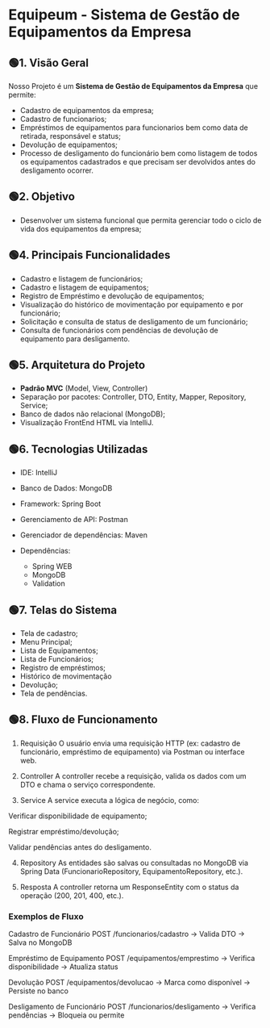 # Equipeum - Sistema de Gestão de Equipamentos da Empresa

## 🟢1. Visão Geral

Nosso Projeto é um **Sistema de Gestão de Equipamentos da Empresa** que permite:

- Cadastro de equipamentos da empresa;
- Cadastro de funcionarios;
- Empréstimos de equipamentos para funcionarios bem como data de retirada, responsável e status;
- Devolução de equipamentos;
- Processo de desligamento do funcionário bem como listagem de todos os equipamentos cadastrados e que precisam ser devolvidos antes do desligamento ocorrer.

## 🟢2. Objetivo

- Desenvolver um sistema funcional que permita gerenciar todo o ciclo de vida dos equipamentos da empresa;

## 🟢4. Principais Funcionalidades

- Cadastro e listagem de funcionários;
- Cadastro e listagem de equipamentos;
- Registro de Empréstimo e devolução de equipamentos;
- Visualização do histórico de movimentação por equipamento e por funcionário;
- Solicitação e consulta de status de desligamento de um funcionário;
- Consulta de funcionários com pendências de devolução de equipamento para desligamento.

## 🟢5. Arquitetura do Projeto

- **Padrão MVC** (Model, View, Controller)
- Separação por pacotes: Controller, DTO, Entity, Mapper, Repository, Service;
- Banco de dados não relacional (MongoDB);
- Visualização FrontEnd HTML via IntelliJ.

## 🟢6. Tecnologias Utilizadas

- IDE: IntelliJ
- Banco de Dados: MongoDB
- Framework: Spring Boot
- Gerenciamento de API: Postman
- Gerenciador de dependências: Maven

- Dependências:

    - Spring WEB
    - MongoDB
    - Validation

## 🟢7. Telas do Sistema

- Tela de cadastro;
- Menu Principal;
- Lista de Equipamentos;
- Lista de Funcionários;
- Registro de empréstimos;
- Histórico de movimentação
- Devolução;
- Tela de pendências.

## 🟢8. Fluxo de Funcionamento

1. Requisição
O usuário envia uma requisição HTTP (ex: cadastro de funcionário, empréstimo de equipamento) via Postman ou interface web.

2. Controller
A controller recebe a requisição, valida os dados com um DTO e chama o serviço correspondente.

3. Service
A service executa a lógica de negócio, como:

Verificar disponibilidade de equipamento;

Registrar empréstimo/devolução;

Validar pendências antes do desligamento.

4. Repository
As entidades são salvas ou consultadas no MongoDB via Spring Data (FuncionarioRepository, EquipamentoRepository, etc.).

5. Resposta
A controller retorna um ResponseEntity com o status da operação (200, 201, 400, etc.).

### Exemplos de Fluxo
Cadastro de Funcionário
POST /funcionarios/cadastro → Valida DTO → Salva no MongoDB

Empréstimo de Equipamento
POST /equipamentos/emprestimo → Verifica disponibilidade → Atualiza status

Devolução
POST /equipamentos/devolucao → Marca como disponível → Persiste no banco

Desligamento de Funcionário
POST /funcionarios/desligamento → Verifica pendências → Bloqueia ou permite
